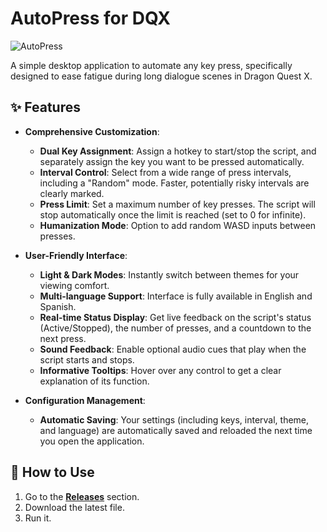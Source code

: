 # AutoPress for DQX

![AutoPress](https://i.imgur.com/sNuyJZM.png)

A simple desktop application to automate any key press, specifically designed to ease fatigue during long dialogue scenes in Dragon Quest X.

## ✨ Features

*   **Comprehensive Customization**:
    *   **Dual Key Assignment**: Assign a hotkey to start/stop the script, and separately assign the key you want to be pressed automatically.
    *   **Interval Control**: Select from a wide range of press intervals, including a "Random" mode. Faster, potentially risky intervals are clearly marked.
    *   **Press Limit**: Set a maximum number of key presses. The script will stop automatically once the limit is reached (set to 0 for infinite).
    *   **Humanization Mode**: Option to add random WASD inputs between presses.

*   **User-Friendly Interface**:
    *   **Light & Dark Modes**: Instantly switch between themes for your viewing comfort.
    *   **Multi-language Support**: Interface is fully available in English and Spanish.
    *   **Real-time Status Display**: Get live feedback on the script's status (Active/Stopped), the number of presses, and a countdown to the next press.
    *   **Sound Feedback**: Enable optional audio cues that play when the script starts and stops.
    *   **Informative Tooltips**: Hover over any control to get a clear explanation of its function.

*   **Configuration Management**:
    *   **Automatic Saving**: Your settings (including keys, interval, theme, and language) are automatically saved and reloaded the next time you open the application.

## 🚀 How to Use

1.  Go to the **[Releases](https://github.com/JRC54/AutoPress/releases)** section.
2.  Download the latest file.
3.  Run it.
